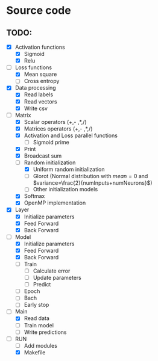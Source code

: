 # Source code

## TODO:

- [x] Activation functions
  - [x] Sigmoid
  - [x] Relu
- [ ] Loss functions
  - [x] Mean square
  - [ ] Cross entropy
- [x] Data processing
  - [x] Read labels
  - [x] Read vectors
  - [x] Write csv
- [ ] Matrix
  - [x] Scalar operators (+,- ,*,/)
  - [x] Matrices operators (+,- ,*,/)
  - [x] Activation and Loss parallel functions
    - [ ] Sigmoid prime
  - [x] Print
  - [x] Broadcast sum
  - [ ] Random initialization
    - [x] Uniform random initialization
    - [ ] Glorot (Normal distribution with $mean=0$ and $variance=\frac{2}{numInputs+numNeurons}$)
    - [ ] Other initialization models
  - [x] Softmax
  - [x] OpenMP implementation
- [x] Layer
  - [x] Initialize parameters
  - [x] Feed Forward
  - [x] Back Forward
- [ ] Model
  - [x] Initialize parameters
  - [x] Feed Forward
  - [x] Back Forward
  - [ ] Train
    - [ ] Calculate error
    - [ ] Update parameters
    - [ ] Predict
  - [ ] Epoch
  - [ ] Bach
  - [ ] Early stop
- [ ] Main
  - [x] Read data
  - [ ] Train model
  - [ ] Write predictions
- [ ] RUN
  - [ ] Add modules
  - [x] Makefile
